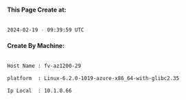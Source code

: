 
   
#### This Page Create at:

```bash

2024-02-19 - 09:39:59 UTC

```

#### Create By Machine:

```bash

Host Name : fv-az1200-29

platform  : Linux-6.2.0-1019-azure-x86_64-with-glibc2.35

Ip Local  : 10.1.0.66

```

